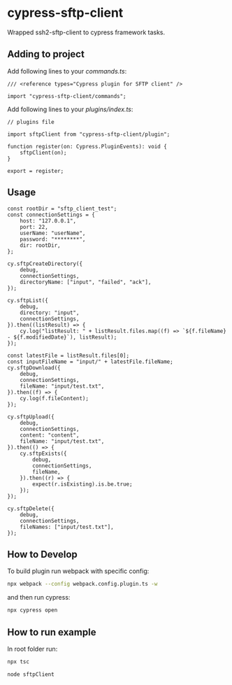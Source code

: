 # cypress-sftp-client

Wrapped ssh2-sftp-client to cypress framework tasks.

## Adding to project

Add following lines to your _commands.ts_:

```tsx
/// <reference types="Cypress plugin for SFTP client" />

import "cypress-sftp-client/commands";
```

Add following lines to your _plugins/index.ts_:

```tsx
// plugins file

import sftpClient from "cypress-sftp-client/plugin";

function register(on: Cypress.PluginEvents): void {
    sftpClient(on);
}

export = register;
```

## Usage

```tsx
const rootDir = "sftp_client_test";
const connectionSettings = {
    host: "127.0.0.1",
    port: 22,
    userName: "userName",
    password: "********",
    dir: rootDir,
};

cy.sftpCreateDirectory({
    debug,
    connectionSettings,
    directoryName: ["input", "failed", "ack"],
});

cy.sftpList({
    debug,
    directory: "input",
    connectionSettings,
}).then((listResult) => {
    cy.log("listResult: " + listResult.files.map((f) => `${f.fileName} - ${f.modifiedDate}`), listResult);
});

const latestFile = listResult.files[0];
const inputFileName = "input/" + latestFile.fileName;
cy.sftpDownload({
    debug,
    connectionSettings,
    fileName: "input/test.txt",
}).then((f) => {
    cy.log(f.fileContent);
});

cy.sftpUpload({
    debug,
    connectionSettings,
    content: "content",
    fileName: "input/test.txt",
}).then(() => {
    cy.sftpExists({
        debug,
        connectionSettings,
        fileName,
    }).then((r) => {
        expect(r.isExisting).is.be.true;
    });
});

cy.sftpDelete({
    debug,
    connectionSettings,
    fileNames: ["input/test.txt"],
});
```

## How to Develop

To build plugin run webpack with specific config:

```bash
npx webpack --config webpack.config.plugin.ts -w
```

and then run cypress:

```bash
npx cypress open
```

## How to run example

In root folder run:

```bash
npx tsc
```

```bash
node sftpClient
```
